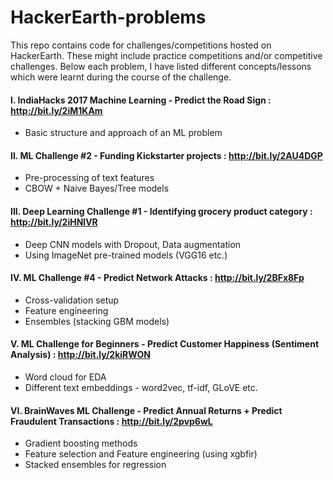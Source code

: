 # HackerEarth-problems

This repo contains code for challenges/competitions hosted on HackerEarth. These might include practice competitions and/or competitive challenges. Below each problem, I have listed different concepts/lessons which were learnt during the course of the challenge.

#### I.    IndiaHacks 2017 Machine Learning - Predict the Road Sign : http://bit.ly/2iM1KAm

- Basic structure and approach of an ML problem
   
#### II.   ML Challenge #2 - Funding Kickstarter projects : http://bit.ly/2AU4DGP

- Pre-processing of text features
- CBOW + Naive Bayes/Tree models 

#### III.  Deep Learning Challenge #1 - Identifying grocery product category : http://bit.ly/2iHNlVR

- Deep CNN models with Dropout, Data augmentation
- Using ImageNet pre-trained models (VGG16 etc.)

#### IV.   ML Challenge #4 - Predict Network Attacks : http://bit.ly/2BFx8Fp

- Cross-validation setup
- Feature engineering
- Ensembles (stacking GBM models)

#### V.    ML Challenge for Beginners - Predict Customer Happiness (Sentiment Analysis) : http://bit.ly/2kiRWON

- Word cloud for EDA
- Different text embeddings - word2vec, tf-idf, GLoVE etc.

#### VI. BrainWaves ML Challenge - Predict Annual Returns + Predict Fraudulent Transactions : http://bit.ly/2pvp6wL

- Gradient boosting methods
- Feature selection and Feature engineering (using xgbfir)
- Stacked ensembles for regression